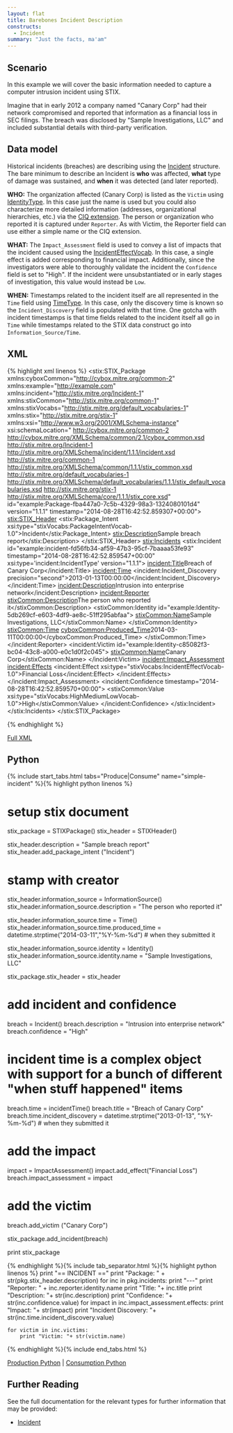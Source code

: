 ```yaml
---
layout: flat
title: Barebones Incident Description
constructs:
  - Incident
summary: "Just the facts, ma'am"
---
```



## Scenario

In this example we will cover the basic information needed to capture a computer intrusion incident using STIX.

Imagine that in early 2012 a company named "Canary Corp" had their network compromised and reported that information as a financial loss in SEC filings. The breach was disclosed by "Sample Investigations, LLC" and included substantial details with third-party verification.

## Data model

Historical incidents (breaches) are describing using the [Incident](/data-model/{{site.current_version}}/incident/IncidentType) structure. The bare minimum to describe an Incident is **who** was affected, **what** type of damage was sustained, and **when** it was detected (and later reported).

**WHO:** The organization affected (Canary Corp) is listed as the `Victim` using [IdentityType](/data-model/{{site.current_version}}/stixCommon/IdentityType/). In this case just the name is used but you could also characterize more detailed information (addresses, organizational hierarchies, etc.) via the [CIQ extension](/data-model/{{site.current_version}}/stix-ciqidentity/CIQIdentity3.0InstanceType/). The person or organization who reported it is captured under `Reporter`. As with Victim, the Reporter field can use either a simple name or the CIQ extension.

**WHAT:** The `Impact_Assessment` field is used to convey a list of impacts that the incident caused using the [IncidentEffectVocab](/data-model/{{site.current_version}}/stixVocabs/IncidentEffectVocab-1.0/). In this case, a single effect is added corresponding to financial impact. Additionally, since the investigators were able to thoroughly validate the incident the `Confidence` field is set to "High". If the incident were unsubstantiated or in early stages of investigation, this value would instead be `Low`.

**WHEN:** Timestamps related to the incident itself are all represented in the `Time` field using [TimeType](data-model/{{site.current_version}}/incident/TimeType/). In this case, only the discovery time is known so the `Incident_Discovery` field is populated with that time. One gotcha with incident timestamps is that time fields related to the incident itself all go in `Time` while timestamps related to the STIX data construct go into `Information_Source/Time`.

## XML

{% highlight xml linenos  %}
<stix:STIX_Package 
	xmlns:cyboxCommon="http://cybox.mitre.org/common-2"
	xmlns:example="http://example.com"
	xmlns:incident="http://stix.mitre.org/Incident-1"
	xmlns:stixCommon="http://stix.mitre.org/common-1"
	xmlns:stixVocabs="http://stix.mitre.org/default_vocabularies-1"
	xmlns:stix="http://stix.mitre.org/stix-1"
	xmlns:xsi="http://www.w3.org/2001/XMLSchema-instance"
	xsi:schemaLocation="
	http://cybox.mitre.org/common-2 http://cybox.mitre.org/XMLSchema/common/2.1/cybox_common.xsd
	http://stix.mitre.org/Incident-1 http://stix.mitre.org/XMLSchema/incident/1.1.1/incident.xsd
	http://stix.mitre.org/common-1 http://stix.mitre.org/XMLSchema/common/1.1.1/stix_common.xsd
	http://stix.mitre.org/default_vocabularies-1 http://stix.mitre.org/XMLSchema/default_vocabularies/1.1.1/stix_default_vocabularies.xsd
	http://stix.mitre.org/stix-1 http://stix.mitre.org/XMLSchema/core/1.1.1/stix_core.xsd" id="example:Package-fba447a0-7c5b-4329-98a3-1324080101d4" version="1.1.1" timestamp="2014-08-28T16:42:52.859307+00:00">
    <stix:STIX_Header>
        <stix:Package_Intent xsi:type="stixVocabs:PackageIntentVocab-1.0">Incident</stix:Package_Intent>
        <stix:Description>Sample breach report</stix:Description>
    </stix:STIX_Header>
    <stix:Incidents>
        <stix:Incident id="example:incident-fd56fb34-af59-47b3-95cf-7baaaa53fe93" timestamp="2014-08-28T16:42:52.859547+00:00" xsi:type='incident:IncidentType' version="1.1.1">
            <incident:Title>Breach of Canary Corp</incident:Title>
            <incident:Time>
                <incident:Incident_Discovery precision="second">2013-01-13T00:00:00</incident:Incident_Discovery>
            </incident:Time>
            <incident:Description>Intrusion into enterprise network</incident:Description>
            <incident:Reporter>
                <stixCommon:Description>The person who reported it</stixCommon:Description>
                <stixCommon:Identity id="example:Identity-5db269cf-e603-4df9-ae8c-51ff295abfaa">
                    <stixCommon:Name>Sample Investigations, LLC</stixCommon:Name>
                </stixCommon:Identity>
                <stixCommon:Time>
                    <cyboxCommon:Produced_Time>2014-03-11T00:00:00</cyboxCommon:Produced_Time>
                </stixCommon:Time>
            </incident:Reporter>
            <incident:Victim id="example:Identity-c85082f3-bc04-43c8-a000-e0c1d0f2c045">
                <stixCommon:Name>Canary Corp</stixCommon:Name>
            </incident:Victim>
            <incident:Impact_Assessment>
                <incident:Effects>
                    <incident:Effect xsi:type="stixVocabs:IncidentEffectVocab-1.0">Financial Loss</incident:Effect>
                </incident:Effects>
            </incident:Impact_Assessment>
            <incident:Confidence timestamp="2014-08-28T16:42:52.859570+00:00">
                <stixCommon:Value xsi:type="stixVocabs:HighMediumLowVocab-1.0">High</stixCommon:Value>
            </incident:Confidence>
        </stix:Incident>
    </stix:Incidents>
</stix:STIX_Package>


{% endhighlight %}

[Full XML](sample.xml)

## Python
{% include start_tabs.html tabs="Produce|Consume" name="simple-incident" %}{% highlight python linenos %}
# setup stix document
stix_package = STIXPackage()
stix_header = STIXHeader()

stix_header.description = "Sample breach report" 
stix_header.add_package_intent ("Incident")

# stamp with creator
stix_header.information_source = InformationSource()
stix_header.information_source.description = "The person who reported it"

stix_header.information_source.time = Time()
stix_header.information_source.time.produced_time = datetime.strptime("2014-03-11","%Y-%m-%d") # when they submitted it

stix_header.information_source.identity = Identity()
stix_header.information_source.identity.name = "Sample Investigations, LLC"

stix_package.stix_header = stix_header

# add incident and confidence
breach = Incident()
breach.description = "Intrusion into enterprise network"
breach.confidence = "High"

# incident time is a complex object with support for a bunch of different "when stuff happened" items
breach.time = incidentTime()
breach.title = "Breach of Canary Corp"
breach.time.incident_discovery = datetime.strptime("2013-01-13", "%Y-%m-%d") # when they submitted it

# add the impact
impact = ImpactAssessment()
impact.add_effect("Financial Loss")
breach.impact_assessment = impact

# add the victim
breach.add_victim ("Canary Corp")

stix_package.add_incident(breach)

print stix_package

{% endhighlight %}{% include tab_separator.html %}{% highlight python linenos %}
print "== INCIDENT =="
print "Package: " + str(pkg.stix_header.description)
for inc in pkg.incidents:
    print "---"
    print "Reporter: " + inc.reporter.identity.name
    print "Title: "+ inc.title
    print "Description: "+ str(inc.description)
    print "Confidence: "+ str(inc.confidence.value)
    for impact in inc.impact_assessment.effects:
        print "Impact: "+ str(impact)
    print "Incident Discovery: "+ str(inc.time.incident_discovery.value)

    for victim in inc.victims:
        print "Victim: "+ str(victim.name)
{% endhighlight %}{% include end_tabs.html %}

[Production Python](simple-incident_producer.py) | [Consumption Python](simple-incident_consumer.py) 

## Further Reading

See the full documentation for the relevant types for further information that may be provided:

* [Incident](/data-model/{{site.current_version}}/incident/IncidentType)
